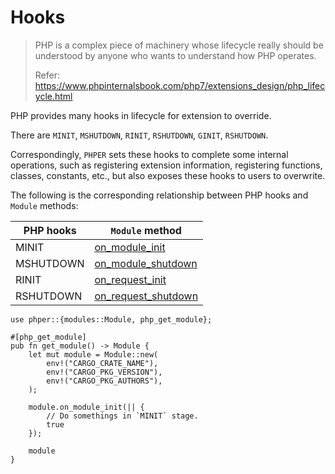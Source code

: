 # Hooks

> PHP is a complex piece of machinery whose lifecycle really should be understood
> by anyone who wants to understand how PHP operates.
>
> Refer: <https://www.phpinternalsbook.com/php7/extensions_design/php_lifecycle.html>

PHP provides many hooks in lifecycle for extension to override.

There are `MINIT`, `MSHUTDOWN`, `RINIT`, `RSHUTDOWN`, `GINIT`, `RSHUTDOWN`.

Correspondingly, `PHPER` sets these hooks to complete some internal operations,
such as registering extension information, registering functions, classes,
constants, etc., but also exposes these hooks to users to overwrite.

 The following is the corresponding relationship between PHP hooks and `Module`
 methods:

| PHP hooks | `Module` method                                          |
| --------- | -------------------------------------------------------- |
| MINIT     | [on_module_init](phper::modules::Module::on_module_init) |
| MSHUTDOWN     | [on_module_shutdown](phper::modules::Module::on_module_shutdown) |
| RINIT     | [on_request_init](phper::modules::Module::on_request_init) |
| RSHUTDOWN     | [on_request_shutdown](phper::modules::Module::on_request_shutdown) |


```rust,no_run
use phper::{modules::Module, php_get_module};

#[php_get_module]
pub fn get_module() -> Module {
    let mut module = Module::new(
        env!("CARGO_CRATE_NAME"),
        env!("CARGO_PKG_VERSION"),
        env!("CARGO_PKG_AUTHORS"),
    );

    module.on_module_init(|| {
        // Do somethings in `MINIT` stage.
        true
    });

    module
}
```
